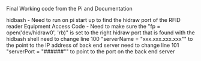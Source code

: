 Final Working code from the Pi and Documentation


hidbash - Need to run on pi start up to find the hidraw port of the RFID reader
Equipment Access Code - Need to make sure the "fp = open('dev/hidraw0', 'rb)" is set to the right hidraw port that is found with the hidbash shell
    need to change line 100 "serverName = "xxx.xxx.xxx.xxx"" to the point to the IP address of back end server
    need to change line 101 "serverPort = "######"" to point to the port on the back end server

